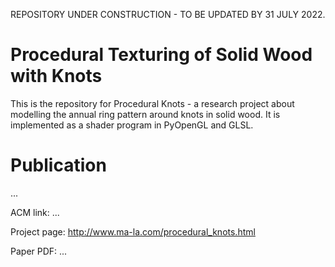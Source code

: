 REPOSITORY UNDER CONSTRUCTION - TO BE UPDATED BY 31 JULY 2022.

# Procedural Texturing of Solid Wood with Knots

This is the repository for Procedural Knots - a research project about modelling the annual ring pattern around knots in solid wood. It is implemented as a shader program in PyOpenGL and GLSL.

# Publication
...

ACM link: ...

Project page: http://www.ma-la.com/procedural_knots.html

Paper PDF: ...
